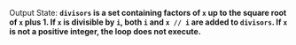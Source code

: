 Output State: **`divisors` is a set containing factors of `x` up to the square root of `x` plus 1. If `x` is divisible by `i`, both `i` and `x // i` are added to `divisors`. If `x` is not a positive integer, the loop does not execute.**